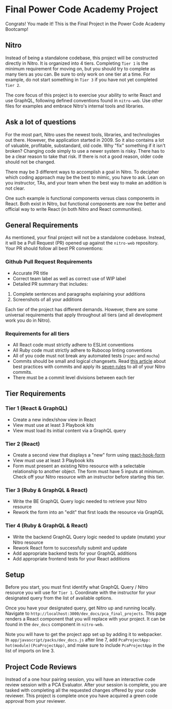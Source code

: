 # Final Power Code Academy Project

Congrats! You made it! This is the Final Project in the Power Code Academy Bootcamp!

## Nitro

Instead of being a standalone codebase, this project will be constructed directly in Nitro. It is organized into 4 tiers. Completing `Tier 1` is the minimum requirement for moving on, but you should try to complete as many tiers as you can. Be sure to only work on one tier at a time. For example, do not start something in `Tier 3` if you have not yet completed `Tier 2`.

The core focus of this project is to exercise your ability to write React and use GraphQL, following defined conventions found in `nitro-web`. Use other files for examples and embrace Nitro's internal tools and libraries.

## Ask a lot of questions

For the most part, Nitro uses the newest tools, libraries, and technologies out there. However, the application started in 2009. So it also contains a lot of valuable, profitable, substandard, old code. Why "fix" something if it isn't broken? Changing code simply to use a newer system is risky. There has to be a clear reason to take that risk. If there is not a good reason, older code should not be changed.

There may be 3 different ways to accomplish a goal in Nitro. To decipher which coding approach may be the best to mimic, you have to ask. Lean on you instructor, TAs, and your team when the best way to make an addition is not clear.

One such example is functional components versus class components in React. Both exist in Nitro, but functional components are now the better and official way to write React (in both Nitro and React communities).

## General Requirements

As mentioned, your final project will not be a standalone codebase. Instead, it will be a Pull Request (PR) opened up against the `nitro-web` repository. Your PR should follow all best PR conventions:

### Github Pull Request Requirements

- Accurate PR title
- Correct team label as well as correct use of WIP label
- Detailed PR summary that includes:
1. Complete sentences and paragraphs explaining your additions
1. Screenshots of all your additions

Each tier of the project has different demands. However, there are some universal requirements that apply throughout all tiers (and all development work you do in Nitro).

### Requirements for all tiers

- All React code must strictly adhere to ESLint conventions
- All Ruby code must strictly adhere to Rubocop linting conventions
- All of you code must not break any automated tests (`rspec` and `mocha`)
- Commits should be small and logical changesets. Read [this article](https://chris.beams.io/posts/git-commit/) about best practices with commits and apply its [seven rules](https://chris.beams.io/posts/git-commit/#seven-rules) to all of your Nitro commits.
- There must be a commit level divisions between each tier

## Tier Requirements

### Tier 1 (React & GraphQL)

- Create a new index/show view in React
- View must use at least 3 Playbook kits
- View must load its initial content via a GraphQL query

### Tier 2 (React)

- Create a second view that displays a "new" form using [react-hook-form](https://react-hook-form.com/)
- View must use at least 3 Playbook kits
- Form must present an existing Nitro resource with a selectable relationship to another object. The form must have 5 inputs at minimum. Check off your Nitro resource with an instructor before starting this tier.

### Tier 3 (Ruby & GraphQL & React)

- Write the BE GraphQL Query logic needed to retrieve your Nitro resource
- Rework the form into an "edit" that first loads the resource via GraphQL

### Tier 4 (Ruby & GraphQL & React)

- Write the backend GraphQL Query logic needed to update (mutate) your Nitro resource
- Rework React form to successfully submit and update
- Add appropriate backend tests for your GraphQL additions
- Add appropriate frontend tests for your React additions

## Setup

Before you start, you must first identify what GraphQL Query / Nitro resource you will use for `Tier 1`. Coordinate with the instructor for your designated query from the list of available options.

Once you have your designated query, get Nitro up and running locally. Navigate to `http://localhost:3000/dev_docs/pca_final_projects`. This page renders a React component that you will replace with your project. It can be found in the `dev_docs` component in `nitro-web`.

Note you will have to get the project app set up by adding it to webpacker. In `app/javascript/packs/dev_docs.js` after line 7, add `PcaProjectApp: hot(module)(PcaProjectApp)`, and make sure to include `PcaProjectApp` in the list of imports on line 3. 


## Project Code Reviews

Instead of a one hour pairing session, you will have an interactive code review session with a PCA Evaluator. After your session is complete, you are tasked with completing all the requested changes offered by your code reviewer. This project is complete once you have acquired a green code approval from your reviewer.
